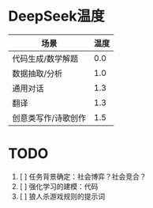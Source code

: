 # DeepSeek温度
| 场景 | 温度 |
|------|------|
| 代码生成/数学解题 | 0.0 |
| 数据抽取/分析 | 1.0 |
| 通用对话 | 1.3 |
| 翻译 | 1.3 |
| 创意类写作/诗歌创作 | 1.5 |


# TODO
1. [ ] 任务背景确定：社会博弈？社会竞合？
2. [ ] 强化学习的建模：代码
3. [ ] 狼人杀游戏规则的提示词
